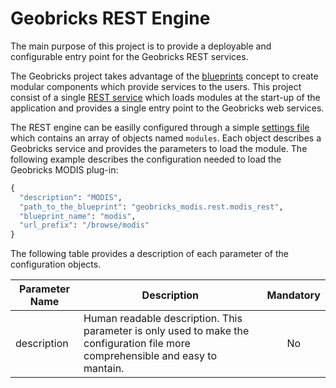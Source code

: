 Geobricks REST Engine
=====================

The main purpose of this project is to provide a deployable and configurable entry point for the Geobricks REST services. 

The Geobricks project takes advantage of the [blueprints](http://flask.pocoo.org/docs/0.10/blueprints/) concept to create modular components which provide services to the users. This project consist of a single [REST service](https://github.com/geobricks/geobricks_rest_engine/blob/master/geobricks_rest_engine/rest/engine.py) which loads modules at the start-up of the application and provides a single entry point to the Geobricks web services. 

The REST engine can be easilly configured through a simple [settings file](https://github.com/geobricks/geobricks_rest_engine/blob/master/geobricks_rest_engine/config/settings.py) which contains an array of objects named `modules`. Each object describes a Geobricks service and provides the parameters to load the module. The following example describes the configuration needed to load the Geobricks MODIS plug-in:
```python
{
  "description": "MODIS",
  "path_to_the_blueprint": "geobricks_modis.rest.modis_rest",
  "blueprint_name": "modis",
  "url_prefix": "/browse/modis"
}
```
The following table provides a description of each parameter of the configuration objects.

|Parameter Name|Description|Mandatory|
|--------------|-----------|:-------:|
|description|Human readable description. This parameter is only used to make the configuration file more comprehensible and easy to mantain.|No|
